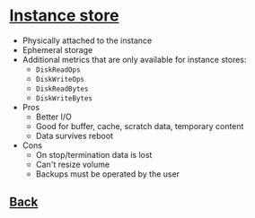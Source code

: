 # [Instance store](../README.md)

* Physically attached to the instance
* Ephemeral storage
* Additional metrics that are only available for instance stores:
	* `DiskReadOps`
	* `DiskWriteOps`
	* `DiskReadBytes`
	* `DiskWriteBytes`
* Pros
	* Better I/O
	* Good for buffer, cache, scratch data, temporary content
	* Data survives reboot
* Cons
	* On stop/termination data is lost
	* Can't resize volume
	* Backups must be operated by the user

## [Back](../README.md)